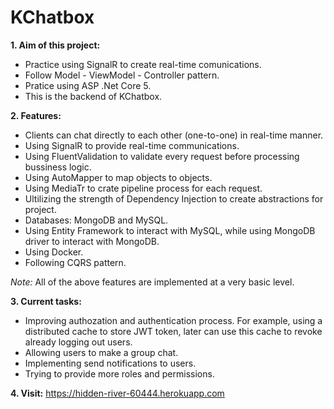 # KChatbox


<strong>1. Aim of this project:</strong>
- Practice using SignalR to create real-time comunications.
- Follow Model - ViewModel - Controller pattern.
- Pratice using ASP .Net Core 5.
- This is the backend of KChatbox.

<strong>2. Features:</strong>
- Clients can chat directly to each other (one-to-one) in real-time manner.
- Using SignalR to provide real-time communications.
- Using FluentValidation to validate every request before processing bussiness logic.
- Using AutoMapper to map objects to objects.
- Using MediaTr to crate pipeline process for each request.
- Ultilizing the strength of Dependency Injection to create abstractions for project.
- Databases: MongoDB and MySQL.
- Using Entity Framework to interact with MySQL, while using MongoDB driver to interact with MongoDB.
- Using Docker.
- Following CQRS pattern.

<em>Note:</em> All of the above features are implemented at a very basic level.

<strong>3. Current tasks:</strong>
- Improving authozation and authentication process. For example, using a distributed cache to store JWT token, later can use this cache to revoke already logging out users.
- Allowing users to make a group chat.
- Implementing send notifications to users.
- Trying to provide more roles and permissions.

<strong>4. Visit:</strong>
https://hidden-river-60444.herokuapp.com
